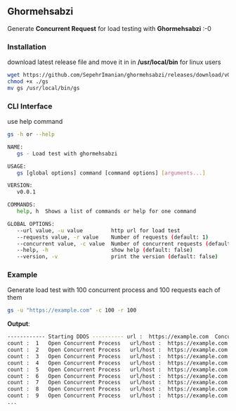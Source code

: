 ## Ghormehsabzi
Generate **Concurrent Request** for load testing with **Ghormehsabzi** :-0

### Installation

download latest release file and move it in in **/usr/local/bin** for linux users

```bash
wget https://github.com/SepehrImanian/ghormehsabzi/releases/download/v0.0.2/gs
chmod +x ./gs
mv gs /usr/local/bin/gs
```

### CLI Interface

use help command
```bash
gs -h or --help
```
```bash
NAME:
   gs - Load test with ghormehsabzi

USAGE:
   gs [global options] command [command options] [arguments...]

VERSION:
   v0.0.1

COMMANDS:
   help, h  Shows a list of commands or help for one command

GLOBAL OPTIONS:
   --url value, -u value         http url for load test
   --requests value, -r value    Number of requests (default: 1)
   --concurrent value, -c value  Number of concurrent requests (default: 1)
   --help, -h                    show help (default: false)
   --version, -v                 print the version (default: false)
```

### Example
Generate load test with 100 concurrent process and 100 requests each of them
```bash
gs -u "https://example.com" -c 100 -r 100
```
**Output**:
```bash
------------ Starting DDOS ---------- url :  https://example.com  Concurrents :  100   Requests :  100
count :  1   Open Concurrent Process   url/host :  https://example.com
count :  2   Open Concurrent Process   url/host :  https://example.com
count :  3   Open Concurrent Process   url/host :  https://example.com
count :  4   Open Concurrent Process   url/host :  https://example.com
count :  5   Open Concurrent Process   url/host :  https://example.com
count :  6   Open Concurrent Process   url/host :  https://example.com
count :  7   Open Concurrent Process   url/host :  https://example.com
count :  8   Open Concurrent Process   url/host :  https://example.com
count :  9   Open Concurrent Process   url/host :  https://example.com
...
```
